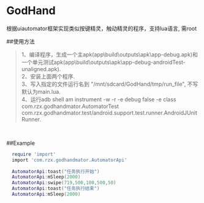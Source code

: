 # GodHand
根据uiautomator框架实现类似按键精灵，触动精灵的程序，支持lua语言, 需root

##使用方法
>1、编译程序，生成一个主apk(app\build\outputs\apk\app-debug.apk)和一个单元测试apk(app\build\outputs\apk\app-debug-androidTest-unaligned.apk).<br>
>2、安装上面两个程序.<br>
>3、写入指定的文件运行名到 "/mnt/sdcard/GodHand/tmp/run_file", 不写默认为main.lua.<br>
>4、运行adb shell am instrument -w -r   -e debug false -e class com.rzx.godhandmator.AutomatorTest com.rzx.godhandmator.test/android.support.test.runner.AndroidJUnitRunner.<br>

<br>

##Example
```lua
  require 'import'
  import 'com.rzx.godhandmator.AutomatorApi'
  
  AutomatorApi:toast("任务执行开始")
  AutomatorApi:mSleep(2000)
  AutomatorApi:swipe(719,500,100,500,50)
  AutomatorApi:toast("任务执行结束")
  AutomatorApi:mSleep(2000)
```
